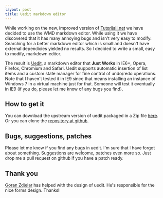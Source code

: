 ```yaml
---
layout: post
title: Uedit markdown editor
---
```


  [0]: http://www.tutorijali.net
  [1]: https://github.com/amir-hadzic/uedit
  [2]: https://github.com/amir-hadzic/uedit/zipball/master
  [3]: http://www.radar404.com
  [4]: http://amir-hadzic.github.com/uedit

While working on the new, improved version of [Tutorijali.net][0] we have decided to use
the WMD markdown editor. While using it we have discovered that it has many
annoying bugs and isn't very easy to modify. Searching for a better markdown
editor which is small and doesn't have external dependicies yielded no results.
So I decided to write a small, easy to modify, markdown editor. 

The result is [Uedit][4], a markdown editor that **Just Works** in IE6+, Opera,
Firefox, Chromium and Safari. Uedit supports automatic insertion of list items
and a custom state manager for fine control of undo/redo operations. Note that I haven't tested it in IE9 since that means installing an instance of Windows 7 in a virtual machine just for that. Someone will test it eventually in IE9 (if you do, please let me know of any bugs you find).

## How to get it

You can download the upstream version of uedit packaged in a Zip file [here][2].
Or you can clone the [repository at github][1].

## Bugs, suggestions, patches

Please let me know if you find any bugs in uedit. I'm sure that I have forgot 
about something. Suggestions are welcome, patches even more so. Just drop me a 
pull request on github if you have a patch ready.

## Thank you

[Goran Zdjelar][3] has helped with the design of uedit. He's responsible for the
nice forms design. Thanks!
